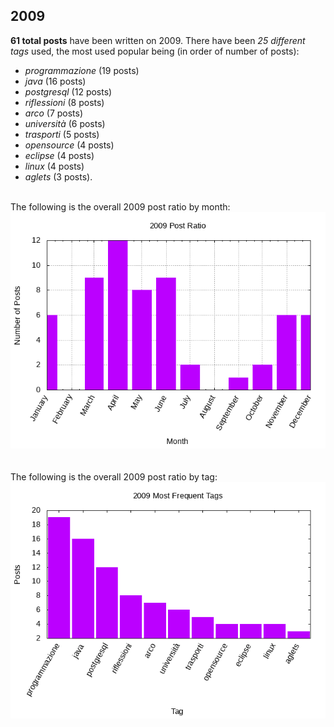 ## 2009 

**61 total posts** have been written on 2009.
There have been *25 different tags* used, the most
used popular being (in order of number of posts):
 
- *programmazione* (19 posts)  
- *java* (16 posts)  
- *postgresql* (12 posts)  
- *riflessioni* (8 posts)  
- *arco* (7 posts)  
- *università* (6 posts)  
- *trasporti* (5 posts)  
- *opensource* (4 posts)  
- *eclipse* (4 posts)  
- *linux* (4 posts)  
- *aglets* (3 posts).<br/>
<br/>
The following is the overall 2009 post ratio by month:
<br/>
    <center>
      <img src="/images/stats/2009-months.png" alt="2009 post ratio per month" />
    </center>
<br/>

<br/>
The following is the overall 2009 post ratio by tag:
<br/>
  <center>
    <img src="/images/stats/2009-tags.png" alt="2009 post ratio per tag" />
  </center>
<br/>
